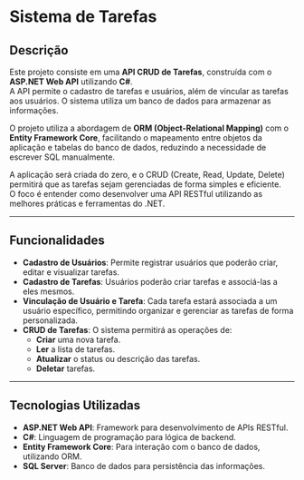 # Sistema de Tarefas

## Descrição

Este projeto consiste em uma **API CRUD de Tarefas**, construída com o **ASP.NET Web API** utilizando **C#**.  
A API permite o cadastro de tarefas e usuários, além de vincular as tarefas aos usuários. O sistema utiliza um banco de dados para armazenar as informações.

O projeto utiliza a abordagem de **ORM (Object-Relational Mapping)** com o **Entity Framework Core**, 
facilitando o mapeamento entre objetos da aplicação e tabelas do banco de dados, reduzindo a necessidade de escrever SQL manualmente.

A aplicação será criada do zero, e o CRUD (Create, Read, Update, Delete) permitirá que as tarefas sejam gerenciadas de forma simples e eficiente.  
O foco é entender como desenvolver uma API RESTful utilizando as melhores práticas e ferramentas do .NET.

---

## Funcionalidades

- **Cadastro de Usuários**: Permite registrar usuários que poderão criar, editar e visualizar tarefas.
- **Cadastro de Tarefas**: Usuários poderão criar tarefas e associá-las a eles mesmos.
- **Vinculação de Usuário e Tarefa**: Cada tarefa estará associada a um usuário específico, permitindo organizar e gerenciar as tarefas de forma personalizada.
- **CRUD de Tarefas**: O sistema permitirá as operações de:
  - **Criar** uma nova tarefa.
  - **Ler** a lista de tarefas.
  - **Atualizar** o status ou descrição das tarefas.
  - **Deletar** tarefas.

---

## Tecnologias Utilizadas

- **ASP.NET Web API**: Framework para desenvolvimento de APIs RESTful.
- **C#**: Linguagem de programação para lógica de backend.
- **Entity Framework Core**: Para interação com o banco de dados, utilizando ORM.
- **SQL Server**: Banco de dados para persistência das informações.
